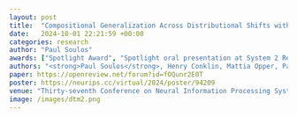 ```yaml
---
layout: post
title:  "Compositional Generalization Across Distributional Shifts with Sparse Tree Operations"
date:   2024-10-01 22:21:59 +00:00
categories: research
author: "Paul Soulos"
awards: ["Spotlight Award", "Spotlight oral presentation at System 2 Reasoning Workshop, NeurIPS 2024"]
authors: "<strong>Paul Soulos</strong>, Henry Conklin, Mattia Opper, Paul Smolensky, Jianfeng Gao, Roland Fernandez"
paper: https://openreview.net/forum?id=fOQunr2E0T
poster: https://neurips.cc/virtual/2024/poster/94209
venue: "Thirty-seventh Conference on Neural Information Processing Systems"
image: /images/dtm2.png
---
```

